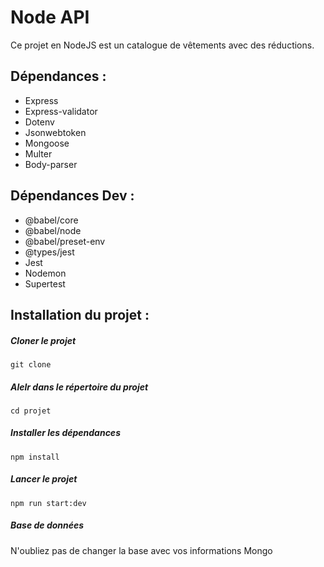 # Node API

Ce projet en NodeJS est un catalogue de vêtements avec des réductions.

## Dépendances :

- Express
- Express-validator
- Dotenv
- Jsonwebtoken
- Mongoose
- Multer
- Body-parser

## Dépendances Dev :

- @babel/core
- @babel/node
- @babel/preset-env
- @types/jest
- Jest
- Nodemon
- Supertest

## Installation du projet :

##### Cloner le projet

```
git clone
```

##### Alelr dans le répertoire du projet

```
cd projet
```

##### Installer les dépendances

```
npm install
```

##### Lancer le projet

```
npm run start:dev
```

##### Base de données

N'oubliez pas de changer la base avec vos informations Mongo
